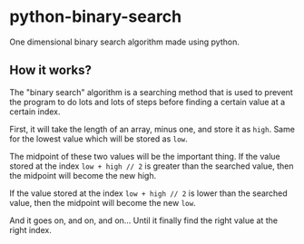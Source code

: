 # python-binary-search

One dimensional binary search algorithm made using python.

## How it works?

The "binary search" algorithm is a searching method that is used to prevent the program to do lots and lots of steps before finding a certain value at a certain index.

First, it will take the length of an array, minus one, and store it as `high`. Same for the lowest value which will be stored as `low`.

The midpoint of these two values will be the important thing. If the value stored at the index `low + high // 2` is greater than the searched value, then the midpoint will become the new high.

If the value stored at the index `low + high // 2` is lower than the searched value, then the midpoint will become the new `low`.

And it goes on, and on, and on... Until it finally find the right value at the right index.
